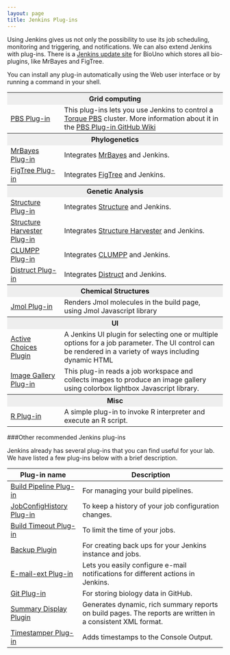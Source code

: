 ```yaml
---
layout: page
title: Jenkins Plug-ins
---
```


Using Jenkins gives us not only the possibility to use its job
scheduling, monitoring and triggering, and notifications. We can also
extend Jenkins with plug-ins. There is a [Jenkins update site]({{site.baseurl}}jenkins-update-site.html) for BioUno which
stores all bio-plugins, like MrBayes and FigTree.

You can install any plug-in automatically using the Web user
interface or by running a command in your shell.

<table class="pure-table pure-table-bordered" style='width: 100%'>
	<tbody>
		<tr>
			<th colspan="2" style="background-color: #EEEEEE">Grid computing</th>
		</tr>
		<tr>
			<td><a href="https://github.com/biouno/pbs-plugin" title="Jenkins PBS Plug-in">PBS Plug-in</a></td>
			<td>This plug-ins lets you use Jenkins to control a <a href="http://www.adaptivecomputing.com/products/open-source/torque/">Torque PBS</a> cluster. More information about it in the <a href="https://github.com/biouno/pbs-plugin/wiki/Home">PBS Plug-in GitHub Wiki</a></td>
		</tr>
		<tr>
			<th colspan="2" style="background-color: #EEEEEE">Phylogenetics</th>
		</tr>
		<tr>
			<td><a href="https://github.com/biouno/mrbayes-plugin" title="Jenkins MrBayes Plug-in">MrBayes Plug-in</a></td>
			<td>Integrates <a href="http://mrbayes.sourceforge.net/">MrBayes</a> and Jenkins.</td>
		</tr>
		<tr>
			<td><a href="https://github.com/biouno/figtree-plugin" title="Jenkins FigTree Plug-in">FigTree Plug-in</a></td>
			<td>Integrates <a href="http://tree.bio.ed.ac.uk/software/figtree/">FigTree</a> and Jenkins.</td>
		</tr>
		<tr>
			<th colspan="2" style="background-color: #EEEEEE">Genetic Analysis</th>
		</tr>
		<tr>
			<td><a href="https://github.com/biouno/structure-plugin" title="Jenkins Structure Plug-in">Structure Plug-in</a></td>
			<td>Integrates <a href="http://pritch.bsd.uchicago.edu/software.html">Structure</a> and Jenkins.</td>
		</tr>
		<tr>
			<td><a href="https://github.com/biouno/structure-harvester-plugin" title="Jenkins Structure Harvester Plug-in">Structure Harvester Plug-in</a></td>
			<td>Integrates <a href="http://taylor0.biology.ucla.edu/structureHarvester/">Structure Harvester</a> and Jenkins.</td>
		</tr>
		<tr>
			<td><a href="https://github.com/biouno/clumpp-plugin" title="Jenkins CLUMPP Plug-in">CLUMPP Plug-in</a></td>
			<td>Integrates <a href="http://www.stanford.edu/group/rosenberglab/clumpp.html">CLUMPP</a> and Jenkins.</td>
		</tr>
		<tr>
			<td><a href="https://github.com/biouno/distruct-plugin" title="Jenkins Distruct Plug-in">Distruct Plug-in</a></td>
			<td>Integrates <a href="http://www.stanford.edu/group/rosenberglab/distruct.html">Distruct</a> and Jenkins.</td>
		</tr>
		<tr>
			<th colspan="2" style="background-color: #EEEEEE">Chemical Structures</th>
		</tr>
		<tr>
			<td><a href="https://github.com/biouno/jmol-plugin" title="Jmol Plug-in">Jmol Plug-in</a></td>
			<td>Renders Jmol molecules in the build page, using Jmol Javascript library</td>
		</tr>
		<tr>
			<th colspan="2" style="background-color: #EEEEEE">UI</th>
		</tr>
		<tr>
			<td><a href="https://github.com/jenkinsci/active-choices-plugin" title="Active Choices Plugin">Active Choices Plugin</a></td>
			<td>A Jenkins UI plugin for selecting one or multiple options for a job parameter. The UI control can be rendered in a variety of ways including dynamic HTML</td>
		</tr>
		<tr>
			<td><a href="https://wiki.jenkins-ci.org/display/JENKINS/Image+Gallery+Plugin" title="Image Gallery  Plug-in">Image Gallery Plug-in</a></td>
			<td>This plug-in reads a job workspace and collects images to produce an image gallery using colorbox lightbox Javascript library.</td>
		</tr>
		<tr>
			<th colspan="2" style="background-color: #EEEEEE">Misc</th>
		</tr>
		<tr>
			<td><a href="https://wiki.jenkins-ci.org/display/JENKINS/R+Plugin" title="R Plug-in">R Plug-in</a></td>
			<td>A simple plug-in to invoke R interpreter and execute an R script.</td>
		</tr>
	</tbody>
</table>

###Other recommended Jenkins plug-ins

Jenkins already has several plug-ins that you can find useful for your lab. We have listed a few plug-ins below with 
a brief description.

<table class="pure-table pure-table-bordered" style='width: 100%'>
	<thead>
		<tr>
			<th>Plug-in name</th>
			<th>Description</th>
		</tr>
	</thead>
	<tbody>
		<tr>
			<td><a href="https://wiki.jenkins-ci.org/display/JENKINS/Build+Pipeline+Plugin">Build Pipeline Plug-in</a></td>
			<td>For managing your build pipelines.</td>
		</tr>
		<tr>
			<td><a href="https://wiki.jenkins-ci.org/display/JENKINS/JobConfigHistory+Plugin">JobConfigHistory Plug-in</a></td>
			<td>To keep a history of your job configuration changes.</td>
		</tr>
		<tr>
			<td><a href="https://wiki.jenkins-ci.org/display/JENKINS/Build-timeout+Plugin">Build Timeout Plug-in</a></td>
			<td>To limit the time of your jobs.</td>
		</tr>
		<tr>
			<td><a href="https://wiki.jenkins-ci.org/display/JENKINS/Backup+Plugin">Backup Plugin</a></td>
			<td>For creating back ups for your Jenkins instance and jobs.</td>
		</tr>
		<tr>
			<td><a href="https://wiki.jenkins-ci.org/display/JENKINS/Email-ext+plugin">E-mail-ext Plug-in</a></td>
			<td>Lets you easily configure e-mail notifications for different
				actions in Jenkins.</td>
		</tr>
		<tr>
			<td><a href="https://wiki.jenkins-ci.org/display/JENKINS/Git+Plugin">Git Plug-in</a></td>
			<td>For storing biology data in GitHub.</td>
		</tr>
		<tr>
			<td><a href="https://wiki.jenkins-ci.org/display/JENKINS/Summary+Display+Plugin">Summary Display Plugin</a></td>
			<td>Generates dynamic, rich summary reports on build pages. The reports are written in a consistent XML format.</td>
		</tr>
		<tr>
			<td><a href="https://wiki.jenkins-ci.org/display/JENKINS/Timestamper">Timestamper Plug-in</a></td>
			<td>Adds timestamps to the Console Output.</td>
		</tr>
	</tbody>
</table>

